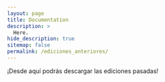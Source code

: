 ```yaml
---
layout: page
title: Documentation
description: >
  Here.
hide_description: true
sitemap: false
permalink: /ediciones_anteriores/
---
```


¡Desde aquí podrás descargar las ediciones pasadas!
